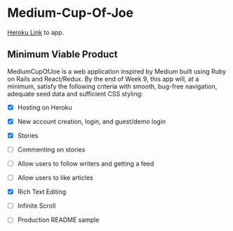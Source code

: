 # Medium-Cup-Of-Joe
[Heroku Link](https://medium-cup-of-joe.herokuapp.com/) to app.
## Minimum Viable Product
MediumCupOfJoe is a web application inspired by Medium built using Ruby on Rails and React/Redux. By the end of Week 9, this app will, at a minimum, satisfy the following criteria with smooth, bug-free navigation, adequate seed data and sufficient CSS styling:

- [x] Hosting on Heroku
- [x] New account creation, login, and guest/demo login
- [x] Stories
- [ ] Commenting on stories
- [ ] Allow users to follow writers and getting a feed
- [ ] Allow users to like articles 
- [x] Rich Text Editing
- [ ] Infinite Scroll
- [ ] Production README sample


